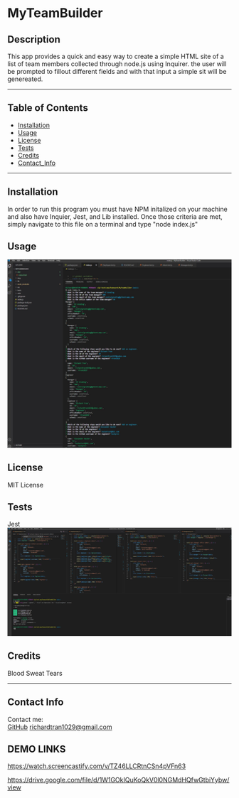 # MyTeamBuilder
## Description
This app provides a quick and easy way to create a simple HTML site of a list of team members collected through node.js using Inquirer. the user will be prompted to fillout different fields and with that input a simple sit will be genereated.

---

## Table of Contents
* [Installation](#installation)
* [Usage](#usage)
* [License](#license)
* [Tests](#tests)
* [Credits](#credits)
* [Contact_Info](#contact_info)

---

## Installation
In order to run this program you must have NPM initalized on your machine and also have Inquier, Jest, and Lib installed. Once those criteria are met, simply navigate to this file on a terminal and type "node index.js"
## Usage
![Screenshot](./img/Capture.JPG?raw=true "Screenshot")
## License
MIT License
## Tests
Jest
![Screenshot](./img/testsCap.JPG?raw=true "Screenshot")
## Credits
Blood Sweat Tears

---

## Contact Info
Contact me: <br/>
[GitHub](https://github.com/rtran1029)
<richardtran1029@gmail.com>

## DEMO LINKS
https://watch.screencastify.com/v/TZ46LLCRtnCSn4pVFn63


https://drive.google.com/file/d/1W1GOkIQuKoQkV0l0NGMdHQfwGtbiYybw/view
